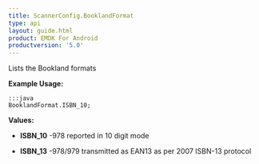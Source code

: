```yaml
---
title: ScannerConfig.BooklandFormat
type: api
layout: guide.html
product: EMDK For Android
productversion: '5.0'
---
```



Lists the Bookland formats
 
 

**Example Usage:**
	
	:::java	
	BooklandFormat.ISBN_10;


**Values:**

* **ISBN_10** -978 reported in 10 digit mode

* **ISBN_13** -978/979 transmitted as EAN13 as per 2007 ISBN-13 protocol





